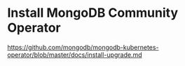 # Install MongoDB Community Operator

https://github.com/mongodb/mongodb-kubernetes-operator/blob/master/docs/install-upgrade.md
